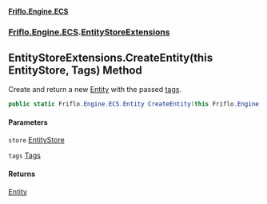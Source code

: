 #### [Friflo.Engine.ECS](index.md 'index')
### [Friflo.Engine.ECS](Friflo.Engine.ECS.md 'Friflo.Engine.ECS').[EntityStoreExtensions](EntityStoreExtensions.md 'Friflo.Engine.ECS.EntityStoreExtensions')

## EntityStoreExtensions.CreateEntity(this EntityStore, Tags) Method

Create and return a new [Entity](Entity.md 'Friflo.Engine.ECS.Entity') with the passed [tags](EntityStoreExtensions.CreateEntity(thisEntityStore,Tags).md#Friflo.Engine.ECS.EntityStoreExtensions.CreateEntity(thisFriflo.Engine.ECS.EntityStore,Friflo.Engine.ECS.Tags).tags 'Friflo.Engine.ECS.EntityStoreExtensions.CreateEntity(this Friflo.Engine.ECS.EntityStore, Friflo.Engine.ECS.Tags).tags').

```csharp
public static Friflo.Engine.ECS.Entity CreateEntity(this Friflo.Engine.ECS.EntityStore store, in Friflo.Engine.ECS.Tags tags);
```
#### Parameters

<a name='Friflo.Engine.ECS.EntityStoreExtensions.CreateEntity(thisFriflo.Engine.ECS.EntityStore,Friflo.Engine.ECS.Tags).store'></a>

`store` [EntityStore](EntityStore.md 'Friflo.Engine.ECS.EntityStore')

<a name='Friflo.Engine.ECS.EntityStoreExtensions.CreateEntity(thisFriflo.Engine.ECS.EntityStore,Friflo.Engine.ECS.Tags).tags'></a>

`tags` [Tags](Tags.md 'Friflo.Engine.ECS.Tags')

#### Returns
[Entity](Entity.md 'Friflo.Engine.ECS.Entity')